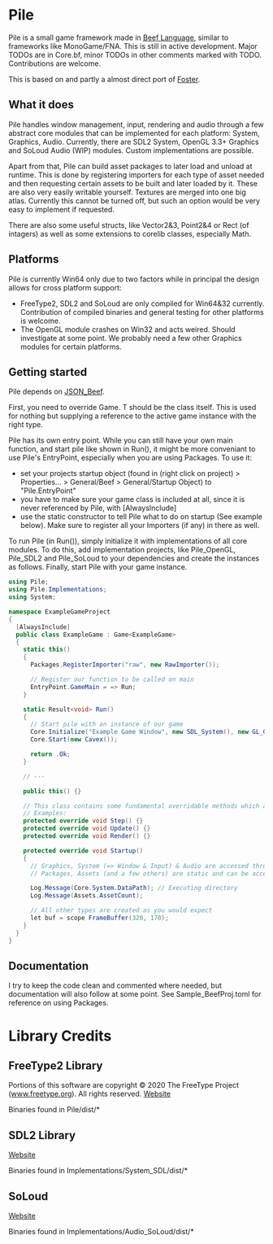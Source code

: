 # Pile
Pile is a small game framework made in [Beef Language](https://github.com/beefytech/Beef), similar to frameworks like MonoGame/FNA.
This is still in active development. Major TODOs are in Core.bf, minor TODOs in other comments marked with TODO. Contributions are welcome.

This is based on and partly a almost direct port of [Foster](https://github.com/NoelFB/Foster).

## What it does
Pile handles window management, input, rendering and audio through a few abstract core modules that can be implemented for each platform: System, Graphics, Audio.
Currently, there are SDL2 System, OpenGL 3.3+ Graphics and SoLoud Audio (WIP) modules. Custom implementations are possible.

Apart from that, Pile can build asset packages to later load and unload at runtime. This is done by registering importers for each type of asset needed and then requesting certain assets to be built and later loaded by it. These are also very easily writable yourself.
Textures are merged into one big atlas. Currently this cannot be turned off, but such an option would be very easy to implement if requested.

There are also some useful structs, like Vector2&3, Point2&4 or Rect (of intagers) as well as some extensions to corelib classes, especially Math.

## Platforms
Pile is currently Win64 only due to two factors while in principal the design allows for cross platform support:

- FreeType2, SDL2 and SoLoud are only compiled for Win64&32 currently. Contribution of compiled binaries and general testing for other platforms is welcome.
- The OpenGL module crashes on Win32 and acts weired. Should investigate at some point. We probably need a few other Graphics modules for certain platforms.

## Getting started
Pile depends on [JSON_Beef](https://github.com/Jonathan-Racaud/JSON_Beef).

First, you need to override Game<T>. T should be the class itself. This is used for nothing but supplying a reference to the active game instance with the right type.

Pile has its own entry point. While you can still have your own main function, and start pile like shown in Run(), it might be  more conveniant to use Pile's EntryPoint, especially when you are using Packages.
To use it:
- set your projects startup object (found in (right click on project) > Properties... > General/Beef > General/Startup Object) to "Pile.EntryPoint"
- you have to make sure your game class is included at all, since it is never referenced by Pile, with [AlwaysInclude]
- use the static constructor to tell Pile what to do on startup (See example below). Make sure to register all your Importers (if any) in there as well.

To run Pile (in Run()), simply initialize it with implementations of all core modules. To do this, add implementation projects, like Pile_OpenGL, Pile_SDL2 and Pile_SoLoud to your dependencies and create the instances as follows. Finally, start Pile with your game instance.

```cs
using Pile;
using Pile.Implementations;
using System;

namespace ExampleGameProject
{
  [AlwaysInclude]
  public class ExampleGame : Game<ExampleGame>
  {
    static this()
    {
      Packages.RegisterImporter("raw", new RawImporter());

      // Register our function to be called on main
      EntryPoint.GameMain = => Run;
    }

    static Result<void> Run()
    {
      // Start pile with an instance of our game
      Core.Initialize("Example Game Window", new SDL_System(), new GL_Graphics(), new SL_Audio(), 1280, 720);
      Core.Start(new Cavex());

      return .Ok;
    }

    // ---

    public this() {}

    // This class contains some fundamental overridable methods which are called by Core.
    // Examples:
    protected override void Step() {}
    protected override void Update() {}
    protected override void Render() {}

    protected override void Startup()
    {
      // Graphics, System (=> Window & Input) & Audio are accessed through Core since they are overridable instances.
      // Packages, Assets (and a few others) are static and can be accessed directly.

      Log.Message(Core.System.DataPath); // Executing directory
      Log.Message(Assets.AssetCount);

      // All other types are created as you would expect
      let buf = scope FrameBuffer(320, 170);
    }
  }
}
```

## Documentation
I try to keep the code clean and commented where needed, but documentation will also follow at some point.
See Sample_BeefProj.toml for reference on using Packages.

# Library Credits

## FreeType2 Library
Portions of this software are copyright © 2020 The FreeType Project (www.freetype.org).  All rights reserved.
[Website](https://www.freetype.org)

Binaries found in Pile/dist/*

## SDL2 Library
[Website](https://www.libsdl.org/license.php)

Binaries found in Implementations/System_SDL/dist/*

## SoLoud
[Website](http://sol.gfxile.net/soloud/index.html)

Binaries found in Implementations/Audio_SoLoud/dist/*
